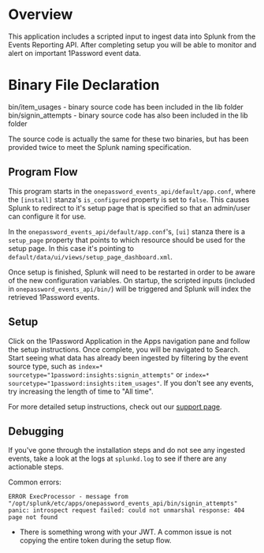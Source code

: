 # Overview

This application includes a scripted input to ingest data into Splunk from the Events Reporting API. After completing setup you will be able to monitor and alert on important 1Password event data.

# Binary File Declaration

bin/item_usages - binary source code has been included in the lib folder
bin/signin_attempts - binary source code has also been included in the lib folder

The source code is actually the same for these two binaries, but has been provided twice to meet the Splunk naming specification.

## Program Flow

This program starts in the `onepassword_events_api/default/app.conf`, where the `[install]` stanza's `is_configured` property is set to `false`. This causes Splunk to redirect to it's setup page that is specified so that an admin/user can configure it for use.

In the `onepassword_events_api/default/app.conf`'s, `[ui]` stanza there is a `setup_page` property that points to which resource should be used for the setup page. In this case it's pointing to `default/data/ui/views/setup_page_dashboard.xml`.

Once setup is finished, Splunk will need to be restarted in order to be aware of the new configuration variables. On startup,
the scripted inputs (included in `onepassword_events_api/bin/`) will be triggered and Splunk will index the retrieved 1Password events.

## Setup

Click on the 1Password Application in the Apps navigation pane and follow the setup instructions. Once complete, you will be navigated to Search. Start seeing what data has already been ingested by filtering by the event source type, such as `index=* sourcetype="1password:insights:signin_attempts"` or `index=* sourcetype="1password:insights:item_usages"`. If you don't see any events, try increasing the length of time to "All time".

For more detailed setup instructions, check out our [support page](https://support.1password.com/events-reporting-splunk).

## Debugging

If you've gone through the installation steps and do not see any ingested events, take a look at the logs at `splunkd.log` to see if there are any actionable steps.

Common errors:

```
ERROR ExecProcessor - message from "/opt/splunk/etc/apps/onepassword_events_api/bin/signin_attempts" panic: introspect request failed: could not unmarshal response: 404 page not found
```

- There is something wrong with your JWT. A common issue is not copying the entire token during the setup flow.
